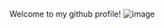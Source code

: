 Welcome to my github profile!
![image](https://github.com/user-attachments/assets/70cfa9af-0a3c-4ac0-935e-37e4fd52376b)
